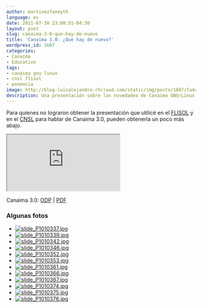 ```yaml
---
author: martinezfaneyth
language: es
date: 2011-07-30 23:00:51-04:30
layout: post
slug: canaima-3-0-que-hay-de-nuevo
title: 'Canaima 3.0: ¿Que hay de nuevo?'
wordpress_id: 1607
categories:
- Canaima
- Educativo
tags:
- canaima gnu linux
- cnsl flisol
- ponencia
image: http://blog-luisalejandro.rhcloud.com/static/img/posts/1607/fa4c8246b9edda9ef836c82f04b2519b.jpg
description: Una presentación sobre las novedades de Canaima GNU/Linux 3.0.
---
```


Para quienes no lograron obtener la presentación que utilicé en el [FLISOL](http://flisol.org.ve/) y en el [CNSL](http://cnsl.org.ve/) para hablar de Canaima 3.0, pueden obtenerla un poco más abajo.

<iframe src="http://docs.google.com/viewer?url=https%3A%2F%2Fdl.dropboxusercontent.com%2Fu%2F16329841%2FCanaima-3.0%7EFLISOL2011.pdf&amp;embedded=true"></iframe>

Canaima 3.0: [ODP](http://dl.dropboxusercontent.com/u/16329841/Canaima-3.0~FLISOL2011.odp) | [PDF](http://dl.dropboxusercontent.com/u/16329841/Canaima-3.0~FLISOL2011.pdf)

### Algunas fotos

<span class="picasa" data-picasa-id="5773427584280132193"><ul class="picasa-album"><li class="picasa-image"><a class="picasa-image-large" title="slide_P1010337.jpg" href="http://blog-luisalejandro.rhcloud.com/static/img/posts/1607/ae7d049faaf84c57aea647549fe050be.jpg"><img class="picasa-image-thumb" src="http://blog-luisalejandro.rhcloud.com/static/img/posts/1607/ad58eab688f4d9a3ae63f4e7498ab9d8.jpg" alt="slide_P1010337.jpg"></a></li><li class="picasa-image"><a class="picasa-image-large" title="slide_P1010339.jpg" href="http://blog-luisalejandro.rhcloud.com/static/img/posts/1607/cae4622e5604e6d718dc58d44cc4ee97.jpg"><img class="picasa-image-thumb" src="http://blog-luisalejandro.rhcloud.com/static/img/posts/1607/48f27c2d8dce8f4997a5093ca7be692a.jpg" alt="slide_P1010339.jpg"></a></li><li class="picasa-image"><a class="picasa-image-large" title="slide_P1010342.jpg" href="http://blog-luisalejandro.rhcloud.com/static/img/posts/1607/cb0f87af07ccb36e47253dbe14f6d338.jpg"><img class="picasa-image-thumb" src="http://blog-luisalejandro.rhcloud.com/static/img/posts/1607/8c5aa096e6b11fa963d2fc0abbb62f18.jpg" alt="slide_P1010342.jpg"></a></li><li class="picasa-image"><a class="picasa-image-large" title="slide_P1010346.jpg" href="http://blog-luisalejandro.rhcloud.com/static/img/posts/1607/efb3fa009f983702cc846aa9f5c4228f.jpg"><img class="picasa-image-thumb" src="http://blog-luisalejandro.rhcloud.com/static/img/posts/1607/075edb68139dad2d9cf22ebf2fd83ce6.jpg" alt="slide_P1010346.jpg"></a></li><li class="picasa-image"><a class="picasa-image-large" title="slide_P1010352.jpg" href="http://blog-luisalejandro.rhcloud.com/static/img/posts/1607/cedbb82d0c96849a4abde807db481c7f.jpg"><img class="picasa-image-thumb" src="http://blog-luisalejandro.rhcloud.com/static/img/posts/1607/4257e2be6336728f53fa8263a7b4f1e5.jpg" alt="slide_P1010352.jpg"></a></li><li class="picasa-image"><a class="picasa-image-large" title="slide_P1010353.jpg" href="http://blog-luisalejandro.rhcloud.com/static/img/posts/1607/33446f224347035ad650cdbb503d6c52.jpg"><img class="picasa-image-thumb" src="http://blog-luisalejandro.rhcloud.com/static/img/posts/1607/5f8c23a2c8156dbd15027e8279c5b972.jpg" alt="slide_P1010353.jpg"></a></li><li class="picasa-image"><a class="picasa-image-large" title="slide_P1010361.jpg" href="http://blog-luisalejandro.rhcloud.com/static/img/posts/1607/a8ae35d4e2bc53fcf127ab5d9cb8deb1.jpg"><img class="picasa-image-thumb" src="http://blog-luisalejandro.rhcloud.com/static/img/posts/1607/666e1c44cef92ad16b31e8dc543a3800.jpg" alt="slide_P1010361.jpg"></a></li><li class="picasa-image"><a class="picasa-image-large" title="slide_P1010366.jpg" href="http://blog-luisalejandro.rhcloud.com/static/img/posts/1607/ac03cd1257dfb2f97082b58f8d98678c.jpg"><img class="picasa-image-thumb" src="http://blog-luisalejandro.rhcloud.com/static/img/posts/1607/451b7699b0d77f0b171d5d040602557c.jpg" alt="slide_P1010366.jpg"></a></li><li class="picasa-image"><a class="picasa-image-large" title="slide_P1010367.jpg" href="http://blog-luisalejandro.rhcloud.com/static/img/posts/1607/93895f3f146f9467f4441c715d83b21e.jpg"><img class="picasa-image-thumb" src="http://blog-luisalejandro.rhcloud.com/static/img/posts/1607/232433251b3af5397ba3423ea5895a24.jpg" alt="slide_P1010367.jpg"></a></li><li class="picasa-image"><a class="picasa-image-large" title="slide_P1010374.jpg" href="http://blog-luisalejandro.rhcloud.com/static/img/posts/1607/2dfec51d1065dd08f0e9ae4f2887bd0e.jpg"><img class="picasa-image-thumb" src="http://blog-luisalejandro.rhcloud.com/static/img/posts/1607/90c1e6ee5830971a958b4f215a6023e8.jpg" alt="slide_P1010374.jpg"></a></li><li class="picasa-image"><a class="picasa-image-large" title="slide_P1010375.jpg" href="http://blog-luisalejandro.rhcloud.com/static/img/posts/1607/87198abf3cc40411e4bfd6c51f3c499d.jpg"><img class="picasa-image-thumb" src="http://blog-luisalejandro.rhcloud.com/static/img/posts/1607/e4368ea77b320426695871985eb6aaaf.jpg" alt="slide_P1010375.jpg"></a></li><li class="picasa-image"><a class="picasa-image-large" title="slide_P1010376.jpg" href="http://blog-luisalejandro.rhcloud.com/static/img/posts/1607/300dffa6b557caef0d275d0f1662b975.jpg"><img class="picasa-image-thumb" src="http://blog-luisalejandro.rhcloud.com/static/img/posts/1607/da953f2a8c1e8db91c76b50dbe808416.jpg" alt="slide_P1010376.jpg"></a></li></ul></span>
